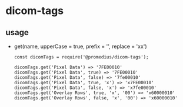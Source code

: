 # dicom-tags

## usage

* get(name, upperCase = true, prefix = '', replace = 'xx')

    ```
    const dicomTags = require('@promedius/dicom-tags');

    dicomTags.get('Pixel Data') => '7FE00010'
    dicomTags.get('Pixel Data', true) => '7FE00010'
    dicomTags.get('Pixel Data', false) => '7fe00010'
    dicomTags.get('Pixel Data', true, 'x') => 'x7FE00010'
    dicomTags.get('Pixel Data', false, 'x') => 'x7fe00010'
    dicomTags.get('Overlay Rows', true, 'x', '00') => 'x60000010'
    dicomTags.get('Overlay Rows', false, 'x', '00') => 'x60000010'
    ```